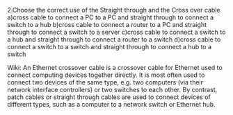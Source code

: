 2.Choose the correct use of the Straight through and the Cross over cable
a)cross cable to connect a PC to a PC and straight through to connect a switch to a hub 
b)cross cable to connect a router to a PC and straight through to connect a switch to a server 
c)cross cable to connect a switch to a hub and straight through to connect a router to a switch 
d)cross cable to connect a switch to a switch and straight through to connect a hub to a switch

Wiki:
An Ethernet crossover cable is a crossover cable for Ethernet used to connect computing devices together directly. It is 
most often used to connect two devices of the same type, e.g. two computers (via their network interface controllers) or 
two switches to each other. By contrast, patch cables or straight through cables are used to connect devices of different 
types, such as a computer to a network switch or Ethernet hub.
